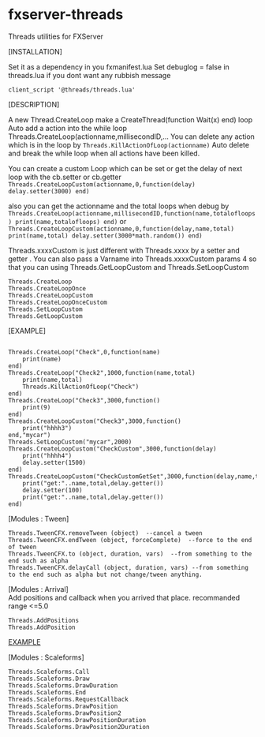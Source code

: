 # fxserver-threads
Threads utilities for FXServer

[INSTALLATION]

Set it as a dependency in you fxmanifest.lua
Set debuglog = false in threads.lua if you dont want any rubbish message

```
client_script '@threads/threads.lua'
```

[DESCRIPTION]

A new Thread.CreateLoop make a CreateThread(function Wait(x) end) loop 
Auto add a action into the while loop Threads.CreateLoop(actionname,millisecondID,...
You can delete any action which is in the loop by ```Threads.KillActionOfLoop(actionname)```
Auto delete and break the while loop when all actions have been killed.

You can create a custom Loop which can be set or get the delay of next loop with the cb.setter or cb.getter
```Threads.CreateLoopCustom(actionname,0,function(delay) delay.setter(3000) end)```

also you can get the actionname and the total loops when debug by ```Threads.CreateLoop(actionname,millisecondID,function(name,totalofloops) print(name,totalofloops) end)```
or ```Threads.CreateLoopCustom(actionname,0,function(delay,name,total) print(name,total) delay.setter(3000*math.random()) end)```

Threads.xxxxCustom is just different with Threads.xxxx by a setter and getter .
You can also pass a Varname into Threads.xxxxCustom params 4  so that you can using Threads.GetLoopCustom and Threads.SetLoopCustom

```
Threads.CreateLoop
Threads.CreateLoopOnce
Threads.CreateLoopCustom
Threads.CreateLoopOnceCustom
Threads.SetLoopCustom
Threads.GetLoopCustom
```
[EXAMPLE]
```

Threads.CreateLoop("Check",0,function(name)
    print(name)
end)
Threads.CreateLoop("Check2",1000,function(name,total)
    print(name,total)
    Threads.KillActionOfLoop("Check")
end)
Threads.CreateLoop("Check3",3000,function()
    print(9)
end)
Threads.CreateLoopCustom("Check3",3000,function()
    print("hhhh3")
end,"mycar")
Threads.SetLoopCustom("mycar",2000)
Threads.CreateLoopCustom("CheckCustom",3000,function(delay)
    print("hhhh4")
    delay.setter(1500)
end)
Threads.CreateLoopCustom("CheckCustomGetSet",3000,function(delay,name,total)
    print("get:"..name,total,delay.getter())
    delay.setter(100)
    print("get:"..name,total,delay.getter())
end)

```
[Modules : Tween]
```
Threads.TweenCFX.removeTween (object)  --cancel a tween
Threads.TweenCFX.endTween (object, forceComplete)  --force to the end of tween
Threads.TweenCFX.to (object, duration, vars)  --from something to the end such as alpha
Threads.TweenCFX.delayCall (object, duration, vars) --from something to the end such as alpha but not change/tween anything.
```


[Modules : Arrival]  
Add positions and callback when you arrived that place. recommanded range <=5.0
```
Threads.AddPositions
Threads.AddPosition 
```
[EXAMPLE](https://github.com/negbook/-threads-example-new_banking)  

[Modules : Scaleforms]  
```
Threads.Scaleforms.Call
Threads.Scaleforms.Draw
Threads.Scaleforms.DrawDuration
Threads.Scaleforms.End
Threads.Scaleforms.RequestCallback
Threads.Scaleforms.DrawPosition
Threads.Scaleforms.DrawPosition2
Threads.Scaleforms.DrawPositionDuration
Threads.Scaleforms.DrawPosition2Duration
```
